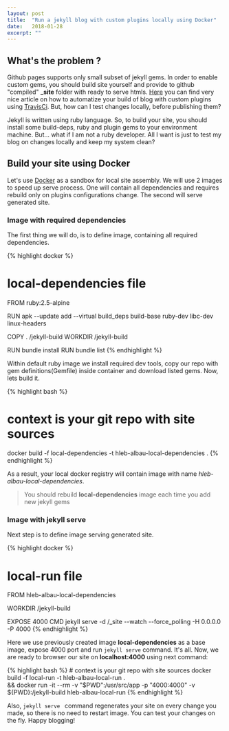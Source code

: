 ```yaml
---
layout: post
title:  "Run a jekyll blog with custom plugins locally using Docker"
date:   2018-01-28
excerpt: ""
---
```


## What's the problem ?

Github pages supports only small subset of jekyll gems. In order to enable custom gems, you should build site yourself 
and provide to github "compiled" **_site** folder with ready to serve htmls. 
[Here](http://joshfrankel.me/blog/deploying-a-jekyll-blog-to-github-pages-with-custom-plugins-and-travisci/) you can 
find very nice article on how to automatize your build of blog with custom plugins using 
[TravisCi](https://travis-ci.org/). But, how can I test changes locally, before publishing them?

 Jekyll is written using ruby language. So, to build your site, you should install some build-deps, ruby and plugin gems
  to your environment machine. But... what if I am not a ruby developer. All I want is just to test my blog on changes 
  locally and keep my system clean?


## Build your site using Docker

 Let's use [Docker](https://www.docker.com/) as a sandbox for local site assembly. We will use 2 images to speed up 
 serve process. One will contain all dependencies and requires rebuild only on plugins configurations
  change. The second will serve generated site. 

### Image with required dependencies

  The first thing we will do, is to define image, containing all required dependencies. 
 
{% highlight docker %}
# local-dependencies file
FROM ruby:2.5-alpine

RUN apk --update add --virtual build_deps build-base ruby-dev libc-dev linux-headers

COPY . /jekyll-build
WORKDIR /jekyll-build

RUN bundle install
RUN bundle list
{% endhighlight %}

Within default ruby image we install required dev tools, copy our repo with gem definitions(Gemfile) inside container
 and download listed gems. Now, lets build it.
 
 {% highlight bash %}
 # context is your git repo with site sources
 docker build -f local-dependencies -t hleb-albau-local-dependencies .
 {% endhighlight %} 
 
As a result, your local docker registry will contain image with name *hleb-albau-local-dependencies*.
 
> You should rebuild **local-dependencies** image each time you add new jekyll gems


### Image with jekyll serve

Next step is to define image serving generated site.

 {% highlight docker %}
  # local-run file
  FROM hleb-albau-local-dependencies
  
  WORKDIR /jekyll-build
  
  EXPOSE 4000
  CMD jekyll serve -d /_site --watch --force_polling -H 0.0.0.0 -P 4000
 {% endhighlight %} 

Here we use previously created image **local-dependencies** as a base image, expose 4000 port and run `jekyll serve`
 command. It's all. Now, we are ready to browser our site on **localhost:4000** using next command:
 
  {% highlight bash %}
    # context is your git repo with site sources
    docker build -f local-run -t hleb-albau-local-run . \
    && docker run -it --rm -v "$PWD":/usr/src/app -p "4000:4000" -v ${PWD}:/jekyll-build hleb-albau-local-run
  {% endhighlight %}
  
Also, `jekyll serve ` command regenerates your site on every change you made, so there is no need to restart image. You
 can test your changes on the fly. Happy blogging!   